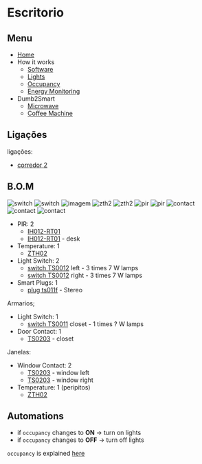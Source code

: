 # Escritorio

## Menu

- [Home](./readme.md)
- How it works
  - [Software](./how/software.md)
  - [Lights](./how/lights.md)
  - [Occupancy](./how/occupancy.md)
  - [Energy Monitoring](./how/energy.md)
- Dumb2Smart
  - [Microwave](./dumb2smart/microwave.md)
  - [Coffee Machine](./dumb2smart/coffee_machine.md)

## Ligações

ligações:
- [corredor 2](./corredores.md)

## B.O.M

![switch](https://www.zigbee2mqtt.io/images/devices/TS0012_switch_module.jpg) 
![switch](https://www.zigbee2mqtt.io/images/devices/TS0011_switch_module.jpg)
![imagem](https://www.zigbee2mqtt.io/images/devices/TS011F_plug_1.jpg)
![zth2](https://www.zigbee2mqtt.io/images/devices/ZTH02.jpg)
![zth2](https://www.zigbee2mqtt.io/images/devices/ZTH02.jpg)
![pir](https://www.zigbee2mqtt.io/images/devices/IH012-RT01.jpg)
![pir](https://www.zigbee2mqtt.io/images/devices/IH012-RT01.jpg)
![contact](https://www.zigbee2mqtt.io/images/devices/TS0203.jpg)
![contact](https://www.zigbee2mqtt.io/images/devices/TS0203.jpg)
![contact](https://www.zigbee2mqtt.io/images/devices/TS0203.jpg)

- PIR: 2
  - [IH012-RT01](https://www.zigbee2mqtt.io/devices/IH012-RT01.html#tuya-ih012-rt01)
  - [IH012-RT01](https://www.zigbee2mqtt.io/devices/IH012-RT01.html#tuya-ih012-rt01) - desk
- Temperature: 1
  - [ZTH02](https://www.zigbee2mqtt.io/devices/ZTH02.html#tuya-zth02)
- Light Switch: 2
  - [switch TS0012](https://www.zigbee2mqtt.io/devices/TS0012_switch_module.html#tuya-ts0012_switch_module) left - 3 times 7 W lamps
  - [switch TS0012](https://www.zigbee2mqtt.io/devices/TS0012_switch_module.html#tuya-ts0012_switch_module) right - 3 times 7 W lamps
- Smart Plugs: 1
  - [plug ts011f](https://www.zigbee2mqtt.io/devices/TS011F_plug_1.html#tuya-ts011f_plug_1) - Stereo


Armarios;
- Light Switch: 1
  - [switch TS0011](https://www.zigbee2mqtt.io/devices/TS0012_switch_module.html#tuya-ts0011_switch_module) closet - 1 times ? W lamps
- Door Contact: 1
  - [TS0203](https://www.zigbee2mqtt.io/devices/TS0203.html#tuya-ts0203) - closet

Janelas:
- Window Contact: 2
  - [TS0203](https://www.zigbee2mqtt.io/devices/TS0203.html#tuya-ts0203) - window left
  - [TS0203](https://www.zigbee2mqtt.io/devices/TS0203.html#tuya-ts0203) - window right
- Temperature: 1  (peripitos)
  - [ZTH02](https://www.zigbee2mqtt.io/devices/ZTH02.html#tuya-zth02)

## Automations

- if `occupancy` changes to **ON** -> turn on lights
- if `occupancy` changes to **OFF** -> turn off lights

`occupancy` is explained [here](./how/occupancy.md)
